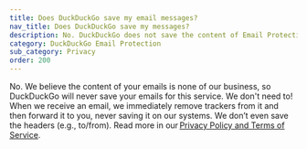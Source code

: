 ```yaml
---
title: Does DuckDuckGo save my email messages?
nav_title: Does DuckDuckGo save my messages?
description: No. DuckDuckGo does not save the content of Email Protection users’ emails.
category: DuckDuckGo Email Protection
sub_category: Privacy
order: 200
---
```


No. We believe the content of your emails is none of our business, so DuckDuckGo will never save your emails for this service. We don't need to! When we receive an email, we immediately remove trackers from it and then forward it to you, never saving it on our systems. We don’t even save the headers (e.g., to/from). Read more in our [Privacy Policy and Terms of Service](https://duckduckgo.com/email/privacy-terms).
